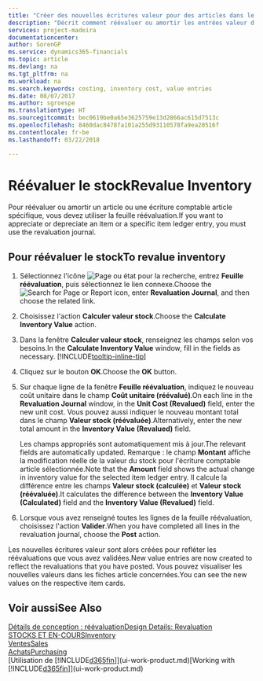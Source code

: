 ```yaml
---
title: "Créer des nouvelles écritures valeur pour des articles dans le stock| Microsoft Docs"
description: "Décrit comment réévaluer ou amortir les entrées valeur d'un ou de plusieurs articles dans le stock en validant leur valeur calculée courante."
services: project-madeira
documentationcenter: 
author: SorenGP
ms.service: dynamics365-financials
ms.topic: article
ms.devlang: na
ms.tgt_pltfrm: na
ms.workload: na
ms.search.keywords: costing, inventory cost, value entries
ms.date: 08/07/2017
ms.author: sgroespe
ms.translationtype: HT
ms.sourcegitcommit: bec0619be0a65e3625759e13d2866ac615d7513c
ms.openlocfilehash: 8460dac8478fa101a255d93110578fa9ea20516f
ms.contentlocale: fr-be
ms.lasthandoff: 03/22/2018

---
```

# <a name="revalue-inventory"></a><span data-ttu-id="8aaa4-103">Réévaluer le stock</span><span class="sxs-lookup"><span data-stu-id="8aaa4-103">Revalue Inventory</span></span>
<span data-ttu-id="8aaa4-104">Pour réévaluer ou amortir un article ou une écriture comptable article spécifique, vous devez utiliser la feuille réévaluation.</span><span class="sxs-lookup"><span data-stu-id="8aaa4-104">If you want to appreciate or depreciate an item or a specific item ledger entry, you must use the revaluation journal.</span></span>

## <a name="to-revalue-inventory"></a><span data-ttu-id="8aaa4-105">Pour réévaluer le stock</span><span class="sxs-lookup"><span data-stu-id="8aaa4-105">To revalue inventory</span></span>
1. <span data-ttu-id="8aaa4-106">Sélectionnez l'icône ![Page ou état pour la recherche](media/ui-search/search_small.png "Page ou état pour la recherche"), entrez **Feuille réévaluation**, puis sélectionnez le lien connexe.</span><span class="sxs-lookup"><span data-stu-id="8aaa4-106">Choose the ![Search for Page or Report](media/ui-search/search_small.png "Search for Page or Report icon") icon, enter **Revaluation Journal**, and then choose the related link.</span></span>
2. <span data-ttu-id="8aaa4-107">Choisissez l'action **Calculer valeur stock**.</span><span class="sxs-lookup"><span data-stu-id="8aaa4-107">Choose the **Calculate Inventory Value** action.</span></span>
3. <span data-ttu-id="8aaa4-108">Dans la fenêtre **Calculer valeur stock**, renseignez les champs selon vos besoins.</span><span class="sxs-lookup"><span data-stu-id="8aaa4-108">In the **Calculate Inventory Value** window, fill in the fields as necessary.</span></span> [!INCLUDE[tooltip-inline-tip](includes/tooltip-inline-tip_md.md)]
4. <span data-ttu-id="8aaa4-109">Cliquez sur le bouton **OK**.</span><span class="sxs-lookup"><span data-stu-id="8aaa4-109">Choose the **OK** button.</span></span>
5. <span data-ttu-id="8aaa4-110">Sur chaque ligne de la fenêtre **Feuille réévaluation**, indiquez le nouveau coût unitaire dans le champ **Coût unitaire (réévalué)**.</span><span class="sxs-lookup"><span data-stu-id="8aaa4-110">On each line in the **Revaluation Journal** window, in the **Unit Cost (Revalued)** field, enter the new unit cost.</span></span> <span data-ttu-id="8aaa4-111">Vous pouvez aussi indiquer le nouveau montant total dans le champ **Valeur stock (réévaluée)**.</span><span class="sxs-lookup"><span data-stu-id="8aaa4-111">Alternatively, enter the new total amount in the **Inventory Value (Revalued)** field.</span></span>

    <span data-ttu-id="8aaa4-112">Les champs appropriés sont automatiquement mis à jour.</span><span class="sxs-lookup"><span data-stu-id="8aaa4-112">The relevant fields are automatically updated.</span></span> <span data-ttu-id="8aaa4-113">Remarque : le champ **Montant** affiche la modification réelle de la valeur du stock pour l'écriture comptable article sélectionnée.</span><span class="sxs-lookup"><span data-stu-id="8aaa4-113">Note that the **Amount** field shows the actual change in inventory value for the selected item ledger entry.</span></span> <span data-ttu-id="8aaa4-114">Il calcule la différence entre les champs **Valeur stock (calculée)** et **Valeur stock (réévaluée)**.</span><span class="sxs-lookup"><span data-stu-id="8aaa4-114">It calculates the difference between the **Inventory Value (Calculated)** field and the **Inventory Value (Revalued)** field.</span></span>
6. <span data-ttu-id="8aaa4-115">Lorsque vous avez renseigné toutes les lignes de la feuille réévaluation, choisissez l'action **Valider**.</span><span class="sxs-lookup"><span data-stu-id="8aaa4-115">When you have completed all lines in the revaluation journal, choose the **Post** action.</span></span>

<span data-ttu-id="8aaa4-116">Les nouvelles écritures valeur sont alors créées pour refléter les réévaluations que vous avez validées.</span><span class="sxs-lookup"><span data-stu-id="8aaa4-116">New value entries are now created to reflect the revaluations that you have posted.</span></span> <span data-ttu-id="8aaa4-117">Vous pouvez visualiser les nouvelles valeurs dans les fiches article concernées.</span><span class="sxs-lookup"><span data-stu-id="8aaa4-117">You can see the new values on the respective item cards.</span></span>

## <a name="see-also"></a><span data-ttu-id="8aaa4-118">Voir aussi</span><span class="sxs-lookup"><span data-stu-id="8aaa4-118">See Also</span></span>
[<span data-ttu-id="8aaa4-119">Détails de conception : réévaluation</span><span class="sxs-lookup"><span data-stu-id="8aaa4-119">Design Details: Revaluation</span></span>](design-details-revaluation.md)  
[<span data-ttu-id="8aaa4-120">STOCKS ET EN-COURS</span><span class="sxs-lookup"><span data-stu-id="8aaa4-120">Inventory</span></span>](inventory-manage-inventory.md)  
[<span data-ttu-id="8aaa4-121">Ventes</span><span class="sxs-lookup"><span data-stu-id="8aaa4-121">Sales</span></span>](sales-manage-sales.md)  
[<span data-ttu-id="8aaa4-122">Achats</span><span class="sxs-lookup"><span data-stu-id="8aaa4-122">Purchasing</span></span>](purchasing-manage-purchasing.md)  
<span data-ttu-id="8aaa4-123">[Utilisation de [!INCLUDE[d365fin](includes/d365fin_md.md)]](ui-work-product.md)</span><span class="sxs-lookup"><span data-stu-id="8aaa4-123">[Working with [!INCLUDE[d365fin](includes/d365fin_md.md)]](ui-work-product.md)</span></span>

